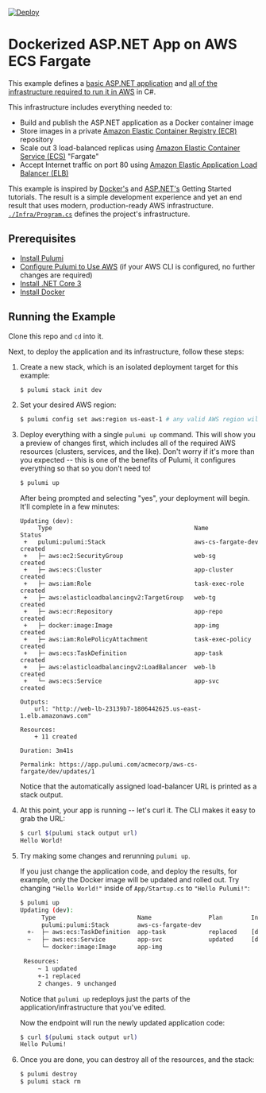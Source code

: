 [![Deploy](https://get.pulumi.com/new/button.svg)](https://app.pulumi.com/new)

# Dockerized ASP.NET App on AWS ECS Fargate

This example defines a [basic ASP.NET application](./App) and
[all of the infrastructure required to run it in AWS](./Infra) in C#.

This infrastructure includes everything needed to:

* Build and publish the ASP.NET application as a Docker container image
* Store images in a private [Amazon Elastic Container Registry (ECR)](https://aws.amazon.com/ecr/) repository
* Scale out 3 load-balanced replicas using [Amazon Elastic Container Service (ECS)](https://aws.amazon.com/ecs/) "Fargate"
* Accept Internet traffic on port 80 using [Amazon Elastic Application Load Balancer (ELB)](https://aws.amazon.com/elasticloadbalancing/)

This example is inspired by [Docker's](https://docs.docker.com/get-started/) and
[ASP.NET's](https://docs.microsoft.com/en-us/aspnet/core/getting-started/?view=aspnetcore-3.1) Getting Started
tutorials. The result is a simple development experience and yet an end result that uses modern, production-ready AWS
infrastructure. [`./Infra/Program.cs`](./Infra/Program.cs) defines the project's infrastructure.

## Prerequisites

* [Install Pulumi](https://www.pulumi.com/docs/get-started/install/)
* [Configure Pulumi to Use AWS](https://www.pulumi.com/docs/intro/cloud-providers/aws/setup/) (if your AWS CLI is configured, no further changes are required)
* [Install .NET Core 3](https://dotnet.microsoft.com/download)
* [Install Docker](https://docs.docker.com/install/)

## Running the Example

Clone this repo and `cd` into it.

Next, to deploy the application and its infrastructure, follow these steps:

1. Create a new stack, which is an isolated deployment target for this example:

    ```bash
    $ pulumi stack init dev
    ```

2. Set your desired AWS region:

    ```bash
    $ pulumi config set aws:region us-east-1 # any valid AWS region will work
    ```

3. Deploy everything with a single `pulumi up` command. This will show you a preview of changes first, which
   includes all of the required AWS resources (clusters, services, and the like). Don't worry if it's more than
   you expected -- this is one of the benefits of Pulumi, it configures everything so that so you don't need to!

    ```bash
    $ pulumi up
    ```

    After being prompted and selecting "yes", your deployment will begin. It'll complete in a few minutes:

    ```
    Updating (dev):
         Type                                        Name                Status
     +   pulumi:pulumi:Stack                         aws-cs-fargate-dev  created
     +   ├─ aws:ec2:SecurityGroup                    web-sg              created
     +   ├─ aws:ecs:Cluster                          app-cluster         created
     +   ├─ aws:iam:Role                             task-exec-role      created
     +   ├─ aws:elasticloadbalancingv2:TargetGroup   web-tg              created
     +   ├─ aws:ecr:Repository                       app-repo            created
     +   ├─ docker:image:Image                       app-img             created
     +   ├─ aws:iam:RolePolicyAttachment             task-exec-policy    created
     +   ├─ aws:ecs:TaskDefinition                   app-task            created
     +   ├─ aws:elasticloadbalancingv2:LoadBalancer  web-lb              created
     +   └─ aws:ecs:Service                          app-svc             created

    Outputs:
        url: "http://web-lb-23139b7-1806442625.us-east-1.elb.amazonaws.com"

    Resources:
        + 11 created

    Duration: 3m41s

    Permalink: https://app.pulumi.com/acmecorp/aws-cs-fargate/dev/updates/1
    ```

   Notice that the automatically assigned load-balancer URL is printed as a stack output.

4. At this point, your app is running -- let's curl it. The CLI makes it easy to grab the URL:

    ```bash
    $ curl $(pulumi stack output url)
    Hello World!
    ```

5. Try making some changes and rerunning `pulumi up`.

   If you just change the application code, and deploy the results, for example, only the Docker image
   will be updated and rolled out. Try changing `"Hello World!"` inside of `App/Startup.cs` to `"Hello Pulumi!"`:

   ```bash
   $ pulumi up
   Updating (dev):
         Type                       Name                Plan        Info
         pulumi:pulumi:Stack        aws-cs-fargate-dev
     +-  ├─ aws:ecs:TaskDefinition  app-task            replaced    [diff: ~containerDefinitions]
     ~   ├─ aws:ecs:Service         app-svc             updated     [diff: ~taskDefinition]
         └─ docker:image:Image      app-img

    Resources:
        ~ 1 updated
        +-1 replaced
        2 changes. 9 unchanged
   ```

   Notice that `pulumi up` redeploys just the parts of the application/infrastructure that you've edited.

   Now the endpoint will run the newly updated application code:

    ```bash
    $ curl $(pulumi stack output url)
    Hello Pulumi!
    ```

6. Once you are done, you can destroy all of the resources, and the stack:

    ```bash
    $ pulumi destroy
    $ pulumi stack rm
    ```
